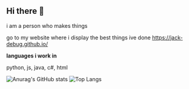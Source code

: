 ## Hi there 👋
i am a person who makes things

go to my website where i display the best things ive done
https://jack-debug.github.io/

__languages i work in__

python, js, java, c#, html

![Anurag's GitHub stats](https://github-readme-stats.vercel.app/api?username=jack-debug&show_icons=true&theme=radical)
![Top Langs](https://github-readme-stats.vercel.app/api/top-langs/?username=jack-debug&layout=compact&show_icons=true&theme=radical)
